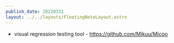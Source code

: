 ```yaml
---
publish_date: 20220331    
layout: ../../layouts/FleetingNoteLayout.astro
---
```

- visual regression testing tool - https://github.com/Mikuu/Micoo
